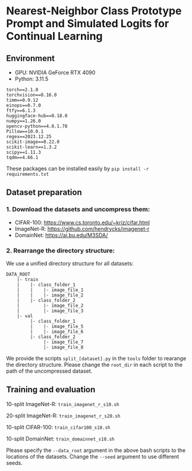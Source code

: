 # Nearest-Neighbor Class Prototype Prompt and Simulated Logits for Continual Learning

## Environment

- GPU: NVIDIA GeForce RTX 4090
- Python: 3.11.5

```
torch==2.1.0
torchvision==0.16.0
timm==0.9.12
einops==0.7.0
ftfy==6.1.3
huggingface-hub==0.18.0
numpy==1.26.0
opencv-python==4.8.1.78
Pillow==10.0.1
regex==2023.12.25
scikit-image==0.22.0
scikit-learn==1.3.2
scipy==1.11.3
tqdm==4.66.1
```
These packages can be installed easily by
`pip install -r requirements.txt`

## Dataset preparation
### 1. Download the datasets and uncompress them:

- CIFAR-100: https://www.cs.toronto.edu/~kriz/cifar.html
- ImageNet-R: https://github.com/hendrycks/imagenet-r
- DomainNet: https://ai.bu.edu/M3SDA/

### 2. Rearrange the directory structure:

We use a unified directory structure for all datasets:
```
DATA_ROOT
    |- train
    |    |- class_folder_1
    |    |    |- image_file_1
    |    |    |- image_file_2
    |    |- class_folder_2
    |         |- image_file_2
    |         |- image_file_3
    |- val
         |- class_folder_1
         |    |- image_file_5
         |    |- image_file_6
         |- class_folder_2
              |- image_file_7
              |- image_file_8
```
We provide the scripts `split_[dataset].py` in the `tools` folder to rearange the directory structure.
Please change the `root_dir` in each script to the path of the uncompressed dataset.

## Training and evaluation

10-split ImageNet-R: `train_imagenet_r_s10.sh`

20-split ImageNet-R: `train_imagenet_r_s20.sh`

10-split CIFAR-100: `train_cifar100_s10.sh`

10-split DomainNet: `train_domainnet_s10.sh`


Please specify the `--data_root` argument in the above bash scripts to the locations of the datasets.
Change the `--seed` argument to use different seeds.

